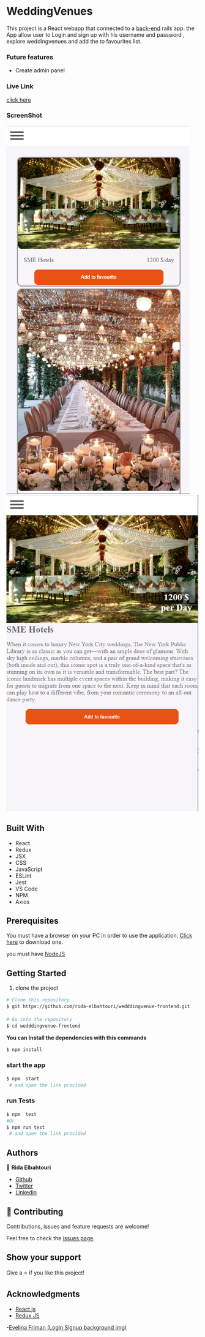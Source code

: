 # WeddingVenues

This project is a React webapp that connected to a [back-end](https://github.com/rida-elbahtouri/WeddingVenues) rails app.
the App allow user to Login and sign up with his username and password ,
explore weddingvenues and add the to favourites list.

### Future features

- Create admin panel

### Live Link

[click here](https://weddingvenues.herokuapp.com/)

### ScreenShot

![screenshot](./src/assets/Images/Capture.PNG)
![screenshot](./src/assets/Images/Capture2.PNG)

## Built With

- React
- Redux
- JSX
- CSS
- JavaScript
- ESLint
- Jest
- VS Code
- NPM
- Axios

## Prerequisites

You must have a browser on your PC in order to use the application. [Click here](https://www.mozilla.org/en-US/firefox/new/) to download one.

you must have [NodeJS](https://nodejs.org/en/)

## Getting Started

1. clone the project

```bash
# Clone this repository
$ git https://github.com/rida-elbahtouri/wedddingvenue-frontend.git

# Go into the repository
$ cd wedddingvenue-frontend


```

**You can Install the dependencies with this commands**

```bash
$ npm install

```

### start the app

```bash
$ npm  start
 # and open the link provided
```

### run Tests

```bash
$ npm  test
#Or
$ npm run test
 # and open the link provided
```

## Authors

👤 **Rida Elbahtouri**

- [Github](https://github.com/rida-elbahtouri)
- [Twitter](https://twitter.com/RElbahtouri)
- [Linkedin](https://www.linkedin.com/in/rida-elbahtouri/)

## 🤝 Contributing

Contributions, issues and feature requests are welcome!

Feel free to check the <a href="https://github.com/rida-elbahtouri/wedddingvenue-frontend/issues" target="_blank">issues page</a>.

## Show your support

Give a ⭐️ if you like this project!

## Acknowledgments

- <a href="https://reactjs.org/" target="_blank">React js</a>
- <a href="https://redux.js.org" target="_blank">Redux JS</a>

-<a href="https://unsplash.com/@evelinafriman" target="_blank">Evelina Friman (Login Signup background img)</a>
